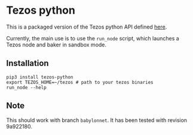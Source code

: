 # Tezos python

This is a packaged version of the Tezos python API defined
[here](http://tezos.gitlab.io/mainnet/developer/python_testing_framework.html).

Currently, the main use is to use the `run_node` script, which launches a
Tezos node and baker in sandbox mode.

## Installation

```
pip3 install tezos-python
export TEZOS_HOME=~/tezos # path to your tezos binaries
run_node --help
```

## Note

This should work with branch `babylonnet`. It has been tested with revision
9a922180.
